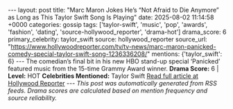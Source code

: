 --- layout: post title: "Marc Maron Jokes He’s “Not Afraid to Die Anymore” as Long as This Taylor Swift Song Is Playing" date: 2025-08-02 11:14:58 +0000 categories: gossip tags: ['taylor-swift', 'music', 'pop', 'awards', 'fashion', 'dating', 'source-hollywood_reporter', 'drama-hot'] drama_score: 6 primary_celebrity: taylor_swift source: hollywood_reporter source_url: "https://www.hollywoodreporter.com/tv/tv-news/marc-maron-panicked-comedy-special-taylor-swift-song-1236336208/" mentions: {'taylor_swift': 6} --- The comedian’s final bit in his new HBO stand-up special ‘Panicked’ featured music from the 15-time Grammy Award winner. **Drama Score:** 6 | **Level:** HOT **Celebrities Mentioned:** Taylor Swift [Read full article at Hollywood Reporter](https://www.hollywoodreporter.com/tv/tv-news/marc-maron-panicked-comedy-special-taylor-swift-song-1236336208/) --- *This post was automatically generated from RSS feeds. Drama scores are calculated based on mention frequency and source reliability.*